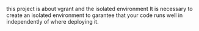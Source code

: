 this project is about vgrant and the isolated environment 
It is necessary to create an isolated environment to garantee that your code runs well in independently of where deploying it.
